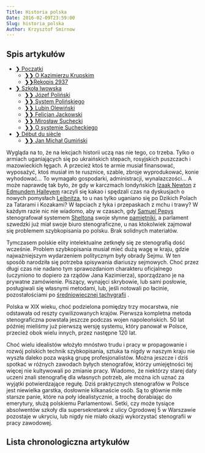 ```yaml
---
Title: Historia polska
Date: 2016-02-09T23:59:00
Slug: historia_polska
Author: Krzysztof Smirnow
---
```


## Spis artykułów

* [❯ Początki](poczatki/)
  * [❯❯ O Kazimierzu Krupskim](krupski-kazimierz/)
  * [❯❯Rękopis 2937](rekopis2937/)
* [❯ Szkoła lwowska](szkola_lwowska/)
  * [❯❯ Józef Poliński](polinski_zyciorys/)
  * [❯❯ System Polińskiego](polinski_system/)
  * [❯❯ Lubin Olewiński](olewinski_system)
  * [❯❯ Felicjan Jackowski](jackowski/)
  * [❯❯ Mirosław Suchecki](suchecki/)
  * [❯❯ O systemie Sucheckiego](mikulski_o_sucheckim/)
* [❯ Début du siècle](debut_siecle/)
  * [❯❯ Jan Michał Gumiński](guminski/)


Wygląda na to, że na lekcjach historii uczą nas nie tego, co trzeba. Tylko o armiach uganiających się po ukraińskich stepach, rosyjskich puszczach i mazowieckich łęgach. A przecież ktoś te armie musiał finansować, wyposażyć, ktoś musiał im te rusznice, szable, zbroje wyprodukować, konie wyhodować... To wymagało gospodarki, administracji, wynalazczości... A może naprawdę tak było, że gdy w karczmach londyńskich 
[Izaak Newton](http://pl.wikipedia.org/wiki/Isaac_Newton)
z 
[Edmundem Halleyem](http://pl.wikipedia.org/wiki/Edmund_Halley)
raczyli się kakao i spędzali czas na dyskusjach o nowych pomysłach 
[Leibnitza](http://pl.wikipedia.org/wiki/Gottfried_Wilhelm_Leibniz),
to u nas tylko uganiano się po Dzikich Polach za Tatarami i Kozakami? W łapciach z łyka i przepaskach z mchu i trawy? W każdym razie nic nie wiadomo, aby w czasach, gdy 
[Samuel Pepys](http://pl.wikipedia.org/wiki/Samuel_Pepys)
stenografował systemem
[Sheltona](../historia/Historia.Renesan.html)
swoje słynne [pamiętniki](https://www.biblionetka.pl/book.aspx?id=62462), a parlament szwedzki już miał swoje biuro stenograficzne, u nas ktokolwiek zajmował się problemem szybkopisania po
polsku. Brak solidnych materiałów.

Tymczasem polskie elity intelektualne zetknęły się ze stenografią dość
wcześnie. Problem szybkopisania musiał mieć dużą wagę w kraju, gdzie
najważniejszym wydarzeniem politycznym były obrady Sejmu. W ten sposób
narodziła się potrzeba spisywania diariuszy sejmowych. Choć przez długi
czas nie nadano tym sprawozdaniom charakteru oficjalnego (uczyniono to
dopiero za rządów Jana Kazimierza), sporządzano je na prywatne
zamówienie. Piszący, wynajęci skrybowie, lub sami posłowie, posługiwali
się własnymi metodami, lub, jeśli notowali po łacinie, pozostałościami
po 
[średniowiecznej tachygrafii](../../historia_powszechna/sredniowiecze/)
.

Polska w XIX wieku, choć podzielona pomiędzy trzy mocarstwa, nie
odstawała od reszty cywilizowanych krajów. Pierwsza kompletna metoda
stenograficzna powstała jeszcze podczas wojen napoleońskich. 50
lat później mieliśmy już pierwszą wersję systemu, który panował w
Polsce, przecież obok wielu innych, przez następne 120 lat.

Choć wielu idealistów włożyło mnóstwo trudu i pracy w propagowanie i
rozwój polskich technik szybkopisania, sztuka ta nigdy w naszym kraju
nie wyszła daleko poza wąską grupę profesjonalistów. Można jeszcze i
dziś spotkać w różnych zawodach byłych stenografów, którzy umiejętności
tej więcej nie kultywowali po zmianie pracy. Wiadomo, że niektórzy
starej daty uczeni znali stenografię dla własnych potrzeb, ale można ich
uznać za wyjątki potwierdzające regułę. Dziś praktycznych stenografów w
Polsce jest niewielka garstka, dosłownie kilkanaście osób. Są to głównie
miłe starsze panie, które na poły idealistycznie, a trochę dorabiając do emerytury, służą polskiemu Parlamentowi. Setki, czy może tysiące absolwentów szkoły dla
supersekretarek z ulicy Ogrodowej 5 w Warszawie pozostaje w ukryciu, lub
nigdy nie miało okazji wykorzystać stenografii w pracy zawodowej.

## Lista chronologiczna artykułów
